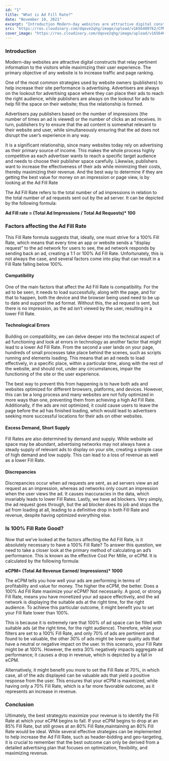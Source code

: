 ```yaml
---
id: "1"
title: "What is Ad Fill Rate?"
date: "November 10, 2021"
excerpt: "Introduction Modern-day websites are attractive digital constructs that relay pertinent information to the visitors while maximizing their user experience. The primary objective…"
src: "https://res.cloudinary.com/dqove2qhg/image/upload/v1656409762/CPM%20Calculators/Ad-Fill-Rate_fpmgvq.jpg"
cover_image: "https://res.cloudinary.com/dqove2qhg/image/upload/v1656409762/CPM%20Calculators/Ad-Fill-Rate_fpmgvq.jpg"
---
```


### Introduction

Modern-day websites are attractive digital constructs that relay pertinent information to the visitors while maximizing their user experience. The primary objective of any website is to increase traffic and page ranking.

One of the most common strategies used by website owners (publishers) to help increase their site performance is advertising. Advertisers are always on the lookout for advertising space where they can place their ads to reach the right audience, while publishers are always on the lookout for ads to help fill the space on their website; thus the relationship is formed.

Advertisers pay publishers based on the number of impressions (the number of times an ad is viewed) or the number of clicks an ad receives. In turn, publishers try to ensure that the ad content is somewhat relevant to their website and user, while simultaneously ensuring that the ad does not disrupt the user’s experience in any way.

It is a significant relationship, since many websites today rely on advertising as their primary source of income. This makes the whole process highly competitive as each advertiser wants to reach a specific target audience and needs to choose their publisher space carefully. Likewise, publishers want to increase the effectiveness of their ads while minimizing their costs, thereby maximizing their revenue. And the best way to determine if they are getting the best value for money on an impression or page view, is by looking at the Ad Fill Rate

The Ad Fill Rate refers to the total number of ad impressions in relation to the total number of ad requests sent out by the ad server. It can be depicted by the following formula:

**Ad Fill rate = (Total Ad Impressions / Total Ad Requests)\* 100**

### Factors affecting the Ad Fill Rate

This Fill Rate formula suggests that, ideally, one must strive for a 100% Fill Rate, which means that every time an app or website sends a “display request” to the ad network for users to see, the ad network responds by sending back an ad, creating a 1:1 or 100% Ad Fill Rate. Unfortunately, this is not always the case, and several factors come into play that can result in a Fill Rate falling below 100%.

#### Compatibility

One of the main factors that affect the Ad Fill Rate is compatibility. For the ad to be seen, it needs to load successfully, along with the page, and for that to happen, both the device and the browser being used need to be up to date and support the ad format. Without this, the ad request is sent, but there is no impression, as the ad isn’t viewed by the user, resulting in a lower Fill Rate.

#### Technological Errors

Building on compatibility, we can delve deeper into the technical aspect of ad functioning and look at errors in technology as another factor that might lead to a lower Ad Fill Rate. From the second a user lands on your page, hundreds of small processes take place behind the scenes, such as scripts running and elements loading. This means that an ad needs to load effectively, in a specific place, within a particular time, along with the rest of the website, and should not, under any circumstances, impair the functioning of the site or the user experience.

The best way to prevent this from happening is to have both ads and websites optimized for different browsers, platforms, and devices. However, this can be a long process and many websites are not fully optimized in more ways than one, preventing them from achieving a high Ad Fill Rate. Additionally, if the ads are not optimized, it could cause users to leave the page before the ad has finished loading, which would lead to advertisers seeking more successful locations for their ads on other websites.

#### Excess Demand, Short Supply

Fill Rates are also determined by demand and supply. While website ad space may be abundant, advertising networks may not always have a steady supply of relevant ads to display on your site, creating a simple case of high demand and low supply. This can lead to a loss of revenue as well as a lower Fill Rate.

#### Discrepancies

Discrepancies occur when ad requests are sent, as ad servers view an ad request as an impression, whereas ad networks only count an impression when the user views the ad. It causes inaccuracies in the data, which invariably leads to lower Fill Rates. Lastly, we have ad blockers. Very simply, the ad request goes through, but the ad blocker does its job and stops the ad from loading at all, leading to a definitive drop in both Fill Rate and revenue, despite having optimized everything else.

### Is 100% Fill Rate Good?

Now that we’ve looked at the factors affecting the Ad Fill Rate, is it absolutely necessary to have a 100% Fill Rate? To answer this question, we need to take a closer look at the primary method of calculating an ad’s performance. This is known as the effective Cost Per Mille, or eCPM. It is calculated by the following formula:

**eCPM= (Total Ad Revenue Earned/ Impressions)\* 1000**

The eCPM tells you how well your ads are performing in terms of profitability and value for money. The higher the eCPM, the better. Does a 100% Ad Fill Rate maximize your eCPM? Not necessarily. A good, or strong Fill Rate, means you have monetized your ad space effectively, and the ad network is displaying the suitable ads at the right time, for the right audience. To achieve this particular outcome, it might benefit you to set your Fill Rate lower than 100%.

This is because it is extremely rare that 100% of ad space can be filled with suitable ads (at the right time, for the right audience). Therefore, while your filters are set to a 100% Fill Rate, and only 70% of ads are pertinent and found to be valuable, the other 30% of ads might be lower quality ads that have a neutral or negative impact on the user. In this scenario, your Fill Rate might be at 100%. However, the extra 30% negatively impacts aggregate ad performance; it causes a drop in revenue, which is depicted by a fall in eCPM.

Alternatively, it might benefit you more to set the Fill Rate at 70%, in which case, all of the ads displayed can be valuable ads that yield a positive response from the user. This ensures that your eCPM is maximized, while having only a 70% Fill Rate, which is a far more favorable outcome, as it represents an increase in revenue.

### Conclusion

Ultimately, the best strategyto maximize your revenue is to identify the Fill Rate at which your eCPM begins to fall. If your eCPM begins to drop at an 85% Fill Rate, but still grows at an 80% Fill Rate,maintaining an 80% Fill Rate would be ideal. While several effective strategies can be implemented to help increase the Ad Fill Rate, such as header-bidding and geo-targeting, it is crucial to remember that the best outcome can only be derived from a detailed advertising plan that focuses on optimization, flexibility, and maximizing revenue.
